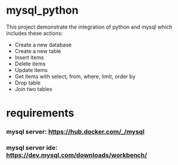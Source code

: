 # mysql_python
This project demonstrate the integration of python and mysql which includes these actions:
- Create a new database
- Create a new table
- Insert items
- Delete items
- Update items
- Get items with select, from, where, limit, order by
- Drop table
- Join two tables
# requirements

### mysql server: https://hub.docker.com/_/mysql

### mysql server ide: https://dev.mysql.com/downloads/workbench/

